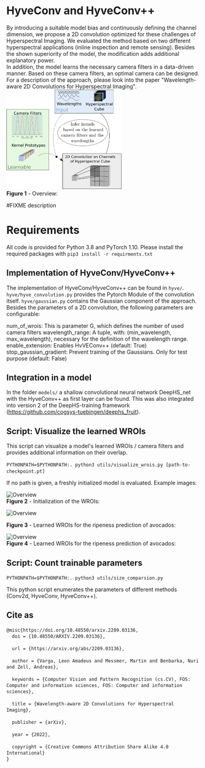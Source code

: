 # HyveConv and HyveConv++
By introducing a suitable model bias and continuously defining the channel dimension, we propose a 2D convolution optimized for these challenges of Hyperspectral Imaging.
We evaluated the method based on two different hyperspectral applications (inline inspection and remote sensing). Besides the shown superiority of the model, the modification adds additional explanatory power.    
In addition, the model learns the necessary camera filters in a data-driven manner. Based on these camera filters, an optimal camera can be designed.
For a description of the approach, please look into the paper "Wavelength-aware 2D Convolutions for Hyperspectral Imaging".
<img src="images/procedure.png" alt="Overview" style="width: 300px;"/><br>
**Figure 1** - Overview:


#FIXME description

# Requirements
All code is provided for Python 3.8 and PyTorch 1.10.
Please install the required packages with 
    ```pip3 install -r requirments.txt```

## Implementation of HyveConv/HyveConv++
The implementation of HyveConv/HyveConv++ can be found in `hyve/`. `hyve/hyve_convolution.py` provides the Pytorch Module of the convolution itself. `hyve/gaussian.py` contains the Gaussian component of the approach.
Besides the parameters of a 2D convolution, the following parameters are configurable:

num_of_wrois: This is parameter G, which defines the number of used camera filters
wavelength_range: A tuple, with: (min_wavelength, max_wavelength), necessary for the definition of the wavelength range.
enable_extension: Enables HvVEConv++ (default: True)
stop_gaussian_gradient: Prevent training of the Gaussians. Only for test purpose (default: False)

## Integration in a model
In the folder ```models/``` a shallow convolutional neural network DeepHS_net with the HyveConv++ as first layer can be found.
This was also integrated into version 2 of the DeepHS-training framework (https://github.com/cogsys-tuebingen/deephs_fruit).


## Script: Visualize the learned WROIs
This script can visualize a model's learned WROIs / camera filters and provides additional information on their overlap.

```PYTHONPATH=$PYTHONPATH:. python3 utils/visualize_wrois.py [path-to-checkpoint.pt]```

If no path is given, a freshly initialized model is evaluated. Example images:

<img src="images/init.png" alt="Overview" style="width: 300px;"/><br>
**Figure 2** - Initialization of the WROIs:

<img src="images/avocado_ripeness_deephs_hyveconv_pp.pt.png" alt="Overview" style="width: 300px;"/><br>

**Figure 3** - Learned WROIs for the ripeness prediction of avocados:

<img src="images/kiwi_ripeness_deephs_hyveconv_pp.pt.png" alt="Overview" style="width: 300px;"/><br>
**Figure 4** - Learned WROIs for the ripeness prediction of avocados:


## Script: Count trainable parameters
```PYTHONPATH=$PYTHONPATH:. python3 utils/size_comparsion.py```

This python script enumerates the parameters of different methods (Conv2d, HyveConv, HyveConv++).

## Cite as
```
@misc{https://doi.org/10.48550/arxiv.2209.03136,
  doi = {10.48550/ARXIV.2209.03136},
  
  url = {https://arxiv.org/abs/2209.03136},
  
  author = {Varga, Leon Amadeus and Messmer, Martin and Benbarka, Nuri and Zell, Andreas},
  
  keywords = {Computer Vision and Pattern Recognition (cs.CV), FOS: Computer and information sciences, FOS: Computer and information sciences},
  
  title = {Wavelength-aware 2D Convolutions for Hyperspectral Imaging},
  
  publisher = {arXiv},
  
  year = {2022},
  
  copyright = {Creative Commons Attribution Share Alike 4.0 International}
}

```

